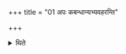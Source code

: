 +++
title = "01 अपः कबन्धान्यभ्यवहरन्ति"

+++

<details><summary>थिते</summary>

1. They bring (throw) the trunks (of the animals whose heads have been cut) (in) to water. 

</details>
